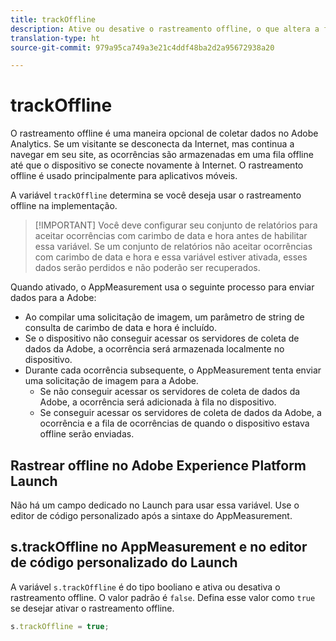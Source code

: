 ```yaml
---
title: trackOffline
description: Ative ou desative o rastreamento offline, o que altera a forma como o AppMeasurement coleta dados.
translation-type: ht
source-git-commit: 979a95ca749a3e21c4ddf48ba2d2a95672938a20

---
```



# trackOffline

O rastreamento offline é uma maneira opcional de coletar dados no Adobe Analytics. Se um visitante se desconecta da Internet, mas continua a navegar em seu site, as ocorrências são armazenadas em uma fila offline até que o dispositivo se conecte novamente à Internet. O rastreamento offline é usado principalmente para aplicativos móveis.

A variável `trackOffline` determina se você deseja usar o rastreamento offline na implementação.

> [!IMPORTANT] Você deve configurar seu conjunto de relatórios para aceitar ocorrências com carimbo de data e hora antes de habilitar essa variável. Se um conjunto de relatórios não aceitar ocorrências com carimbo de data e hora e essa variável estiver ativada, esses dados serão perdidos e não poderão ser recuperados.

Quando ativado, o AppMeasurement usa o seguinte processo para enviar dados para a Adobe:

* Ao compilar uma solicitação de imagem, um parâmetro de string de consulta de carimbo de data e hora é incluído.
* Se o dispositivo não conseguir acessar os servidores de coleta de dados da Adobe, a ocorrência será armazenada localmente no dispositivo.
* Durante cada ocorrência subsequente, o AppMeasurement tenta enviar uma solicitação de imagem para a Adobe.
   * Se não conseguir acessar os servidores de coleta de dados da Adobe, a ocorrência será adicionada à fila no dispositivo.
   * Se conseguir acessar os servidores de coleta de dados da Adobe, a ocorrência e a fila de ocorrências de quando o dispositivo estava offline serão enviadas.

## Rastrear offline no Adobe Experience Platform Launch

Não há um campo dedicado no Launch para usar essa variável. Use o editor de código personalizado após a sintaxe do AppMeasurement.

## s.trackOffline no AppMeasurement e no editor de código personalizado do Launch

A variável `s.trackOffline` é do tipo booliano e ativa ou desativa o rastreamento offline. O valor padrão é `false`. Defina esse valor como `true` se desejar ativar o rastreamento offline.

```js
s.trackOffline = true;
```
